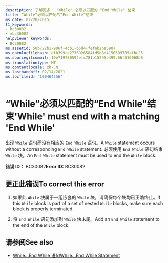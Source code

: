 ```yaml
---
description: 了解更多： "While" 必须以匹配的 "End While" 结束
title: “While”必须以匹配的“End While”结束
ms.date: 07/20/2015
f1_keywords:
- bc30082
- vbc30082
helpviewer_keywords:
- BC30082
ms.assetid: 50b722b1-906f-4cb1-b5d4-fefab2ba3907
ms.openlocfilehash: afb399ce2736926584fd5d8d4150609785afbc25
ms.sourcegitcommit: 10e719780594efc781b15295e499c66f316068b8
ms.translationtype: MT
ms.contentlocale: zh-CN
ms.lasthandoff: 02/14/2021
ms.locfileid: "100464256"
---
```

# <a name="while-must-end-with-a-matching-end-while"></a><span data-ttu-id="e4c1f-103">“While”必须以匹配的“End While”结束</span><span class="sxs-lookup"><span data-stu-id="e4c1f-103">'While' must end with a matching 'End While'</span></span>

<span data-ttu-id="e4c1f-104">出现 `While` 语句而没有相应的 `End While` 语句。</span><span class="sxs-lookup"><span data-stu-id="e4c1f-104">A `While` statement occurs without a corresponding `End While` statement.</span></span> <span data-ttu-id="e4c1f-105">必须使用 `End While` 语句结束 `While` 块。</span><span class="sxs-lookup"><span data-stu-id="e4c1f-105">An `End While` statement must be used to end the `While` block.</span></span>  
  
 <span data-ttu-id="e4c1f-106">**错误 ID：** BC30082</span><span class="sxs-lookup"><span data-stu-id="e4c1f-106">**Error ID:** BC30082</span></span>  
  
## <a name="to-correct-this-error"></a><span data-ttu-id="e4c1f-107">更正此错误</span><span class="sxs-lookup"><span data-stu-id="e4c1f-107">To correct this error</span></span>  
  
1. <span data-ttu-id="e4c1f-108">如果此 `While` 块属于一组嵌套的 `While` 块，请确保每个块均已正确终止。</span><span class="sxs-lookup"><span data-stu-id="e4c1f-108">If this `While` block is part of a set of nested `While` blocks, make sure each block is properly terminated.</span></span>  
  
2. <span data-ttu-id="e4c1f-109">将 `End While` 语句添加到 `While` 块末尾。</span><span class="sxs-lookup"><span data-stu-id="e4c1f-109">Add an `End While` statement to the end of the `While` block.</span></span>  
  
## <a name="see-also"></a><span data-ttu-id="e4c1f-110">请参阅</span><span class="sxs-lookup"><span data-stu-id="e4c1f-110">See also</span></span>

- [<span data-ttu-id="e4c1f-111">While...End While 语句</span><span class="sxs-lookup"><span data-stu-id="e4c1f-111">While...End While Statement</span></span>](../language-reference/statements/while-end-while-statement.md)

